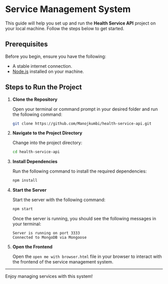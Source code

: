 # Service Management System

This guide will help you set up and run the **Health Service API** project on your local machine. Follow the steps below to get started.

## Prerequisites

Before you begin, ensure you have the following:

- A stable internet connection.
- [Node.js](https://nodejs.org/en) installed on your machine.

## Steps to Run the Project

1. **Clone the Repository**

    Open your terminal or command prompt in your desired folder and run the following command:

    ```bash
    git clone https://github.com/Manojkumbi/health-service-api.git
    ```

2. **Navigate to the Project Directory**

    Change into the project directory:

    ```bash
    cd health-service-api
    ```

3. **Install Dependencies**

    Run the following command to install the required dependencies:

    ```bash
    npm install
    ```

4. **Start the Server**

    Start the server with the following command:

    ```bash
    npm start
    ```

    Once the server is running, you should see the following messages in your terminal:

    ```
    Server is running on port 3333
    Connected to MongoDB via Mongoose
    ```

5. **Open the Frontend**

    Open the `open me with browser.html` file in your browser to interact with the frontend of the service management system.

---

Enjoy managing services with this system!
